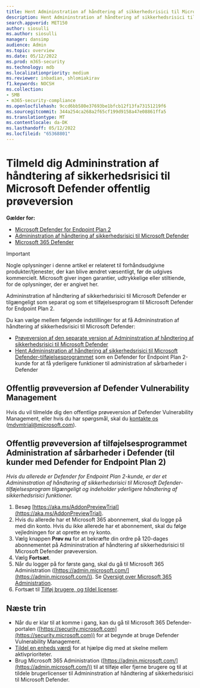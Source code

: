 ```yaml
---
title: Hent Admininstration af håndtering af sikkerhedsrisici til Microsoft Defender
description: Hent Admininstration af håndtering af sikkerhedsrisici til Microsoft Defender
search.appverid: MET150
author: siosulli
ms.author: siosulli
manager: dansimp
audience: Admin
ms.topic: overview
ms.date: 05/12/2022
ms.prod: m365-security
ms.technology: mdb
ms.localizationpriority: medium
ms.reviewer: inbadian, shlomiakirav
f1.keywords: NOCSH
ms.collection:
- SMB
- m365-security-compliance
ms.openlocfilehash: 9ccd6bb580e37693be1bfcb12f13fa73151219f6
ms.sourcegitcommit: 344a254ca268a2f65cf199d9158a47e08861ffa5
ms.translationtype: MT
ms.contentlocale: da-DK
ms.lasthandoff: 05/12/2022
ms.locfileid: "65368801"
---
```

# <a name="sign-up-for-microsoft-defender-vulnerability-management-public-preview"></a>Tilmeld dig Admininstration af håndtering af sikkerhedsrisici til Microsoft Defender offentlig prøveversion

**Gælder for:**

- [Microsoft Defender for Endpoint Plan 2](https://go.microsoft.com/fwlink/?linkid=2154037)
- [Admininstration af håndtering af sikkerhedsrisici til Microsoft Defender](index.yml)
- [Microsoft 365 Defender](https://go.microsoft.com/fwlink/?linkid=2118804)

> [!IMPORTANT]
> Nogle oplysninger i denne artikel er relateret til forhåndsudgivne produkter/tjenester, der kan blive ændret væsentligt, før de udgives kommercielt. Microsoft giver ingen garantier, udtrykkelige eller stiltiende, for de oplysninger, der er angivet her.

Admininstration af håndtering af sikkerhedsrisici til Microsoft Defender er tilgængeligt som separat og som et tilføjelsesprogram til Microsoft Defender for Endpoint Plan 2.

Du kan vælge mellem følgende indstillinger for at få Admininstration af håndtering af sikkerhedsrisici til Microsoft Defender:

- [Prøveversion af den separate version af Admininstration af håndtering af sikkerhedsrisici til Microsoft Defender](#defender-vulnerability-management-public-preview)
- [Hent Admininstration af håndtering af sikkerhedsrisici til Microsoft Defender-tilføjelsesprogrammet](#defender-vulnerability-management-add-on-public-preview-for-defender-for-endpoint-plan-2-customers) som en Defender for Endpoint Plan 2-kunde for at få yderligere funktioner til administration af sårbarheder i Defender

## <a name="defender-vulnerability-management-public-preview"></a>Offentlig prøveversion af Defender Vulnerability Management

Hvis du vil tilmelde dig den offentlige prøveversion af Defender Vulnerability Management, eller hvis du har spørgsmål, skal du [kontakte os](mailto:mdvmtrial@microsoft.com) (mdvmtrial@microsoft.com).

## <a name="defender-vulnerability-management-add-on-public-preview-for-defender-for-endpoint-plan-2-customers"></a>Offentlig prøveversion af tilføjelsesprogrammet Administration af sårbarheder i Defender (til kunder med Defender for Endpoint Plan 2)

*Hvis du allerede er Defender for Endpoint Plan 2-kunde, er der et Admininstration af håndtering af sikkerhedsrisici til Microsoft Defender-tilføjelsesprogram tilgængeligt og indeholder yderligere håndtering af sikkerhedsrisici funktioner.*

1. Besøg [https://aka.ms/AddonPreviewTrial](https://aka.ms/AddonPreviewTrial).
2. Hvis du allerede har et Microsoft 365 abonnement, skal du logge på med din konto. Hvis du ikke allerede har et abonnement, skal du følge vejledningen for at oprette en ny konto.
3. Vælg knappen **Prøv nu** for at bekræfte din ordre på 120-dages abonnementet på Admininstration af håndtering af sikkerhedsrisici til Microsoft Defender prøveversion.
4. Vælg **Fortsæt**.
5. Når du logger på for første gang, skal du gå til Microsoft 365 Administration ([https://admin.microsoft.com/](https://admin.microsoft.com/)). Se [Oversigt over Microsoft 365 Administration](../../admin/admin-overview/admin-center-overview.md).
6. Fortsæt til [Tilføj brugere, og tildel licenser](mdvm-add-users.md).

## <a name="next-steps"></a>Næste trin

- Når du er klar til at komme i gang, kan du gå til Microsoft 365 Defender-portalen ([https://security.microsoft.com](https://security.microsoft.com)) for at begynde at bruge Defender Vulnerability Management.
- [Tildel en enheds værdi](tvm-assign-device-value.md) for at hjælpe dig med at skelne mellem aktivprioriteter.
- Brug Microsoft 365 Administration ([https://admin.microsoft.com/](https://admin.microsoft.com/)) til at tilføje eller fjerne brugere og til at tildele brugerlicenser til Admininstration af håndtering af sikkerhedsrisici til Microsoft Defender.
